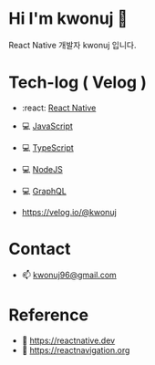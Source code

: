 
# Hi I'm kwonuj 👋
React Native 개발자 kwonuj 입니다.

# Tech-log ( Velog )
- :react: [React Native](https://velog.io/@kwonuj/series/React-Native)
- 💻 [JavaScript](https://velog.io/@kwonuj/series/JavaScript)
- 💻 [TypeScript](https://velog.io/@kwonuj/series/TypeScript)
- 💻 [NodeJS](https://velog.io/@kwonuj/series/NodeJS)
- 💻 [GraphQL](https://velog.io/@kwonuj/series/GraphQL)

- https://velog.io/@kwonuj

# Contact
- 📫 kwonuj96@gmail.com

# Reference
- 📌 https://reactnative.dev
- 📌 https://reactnavigation.org

